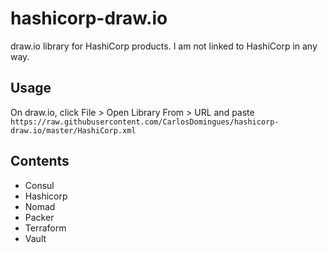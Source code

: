 # hashicorp-draw.io
draw.io library for HashiCorp products. I am not linked to HashiCorp in any way.

## Usage

On draw.io, click File > Open Library From > URL and paste `https://raw.githubusercontent.com/CarlosDomingues/hashicorp-draw.io/master/HashiCorp.xml`

## Contents

- Consul
- Hashicorp
- Nomad
- Packer
- Terraform
- Vault
